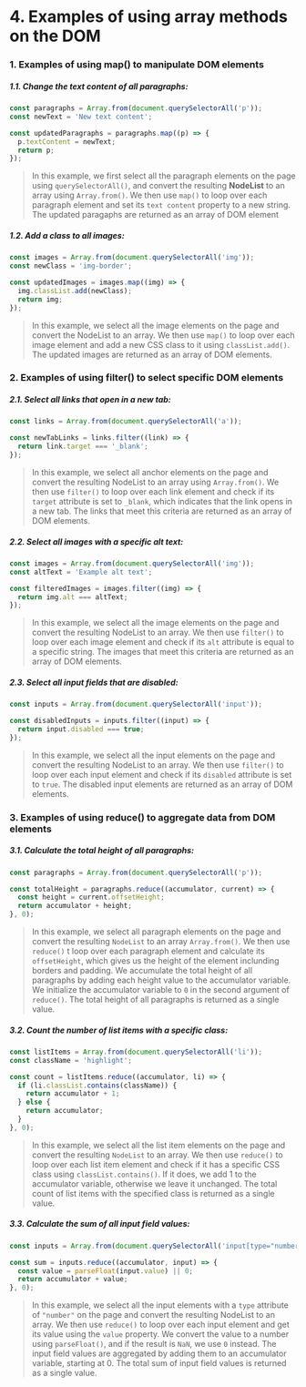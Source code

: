 # 4. Examples of using array methods on the DOM

### 1. Examples of using map() to manipulate DOM elements

##### 1.1. Change the text content of all paragraphs:

```Javascript
const paragraphs = Array.from(document.querySelectorAll('p'));
const newText = 'New text content';

const updatedParagraphs = paragraphs.map((p) => {
  p.textContent = newText;
  return p;
});
```

> In this example, we first select all the paragraph elements on the page using `querySelectorAll()`, and convert the
resulting **NodeList** to an array using `Array.from()`. We then use `map()` to loop over each paragraph element 
and set its `text
content` property to a new string. The updated paragaphs are returned as an array of DOM element

##### 1.2. Add a class to all images:

```Javascript
const images = Array.from(document.querySelectorAll('img'));
const newClass = 'img-border';

const updatedImages = images.map((img) => {
  img.classList.add(newClass);
  return img;
});
```

>In this example, we select all the image elements on the page and convert the NodeList to an array. We then use `map()` to loop over each image element and add a new CSS class to it using `classList.add()`. The updated images are returned as an array of DOM elements.


### 2. Examples of using filter() to select specific DOM elements

##### 2.1. Select all links that open in a new tab:

```Javascript
const links = Array.from(document.querySelectorAll('a'));

const newTabLinks = links.filter((link) => {
  return link.target === '_blank';
});
```

> In this example, we select all anchor elements on the page and convert the resulting NodeList to an array using `Array.from()`. We then use `filter()` to loop over each link element and check if its `target` attribute is set to `_blank`, which indicates that the link opens in a new tab. The links that meet this criteria are returned as an array of DOM elements.


##### 2.2. Select all images with a specific alt text:

```Javascript
const images = Array.from(document.querySelectorAll('img'));
const altText = 'Example alt text';

const filteredImages = images.filter((img) => {
  return img.alt === altText;
});
```

> In this example, we select all the image elements on the page and convert the resulting NodeList to an array. We then use `filter()` to loop over each image element and check if its `alt` attribute is equal to a specific string. The images that meet this criteria are returned as an array of DOM elements.

##### 2.3. Select all input fields that are disabled:

```Javascript
const inputs = Array.from(document.querySelectorAll('input'));

const disabledInputs = inputs.filter((input) => {
  return input.disabled === true;
});
```

> In this example, we select all the input elements on the page and convert the resulting NodeList to an array. We then use `filter()` to loop over each input element and check if its `disabled` attribute is set to `true`. The disabled input elements are returned as an array of DOM elements.

### 3. Examples of using reduce() to aggregate data from DOM elements

##### 3.1. Calculate the total height of all paragraphs:

```Javascript
const paragraphs = Array.from(document.querySelectorAll('p'));

const totalHeight = paragraphs.reduce((accumulator, current) => {
  const height = current.offsetHeight;
  return accumulator + height;
}, 0);
```

> In this example, we select all paragraph elements on the page and convert the resulting `NodeList` to an array `Array.from()`. We then use `reduce()` t loop over each paragraph element and calculate its `offsetHeight`, which gives us the height of the element inclunding borders and padding. We accumulate the total height of all paragraphs by adding each height value to the accumulator variable. We initialize the accumulator variable to `0` in the second argument of `reduce()`. The total height of all paragraphs is returned as a single value.

##### 3.2. Count the number of list items with a specific class:

```Javascript
const listItems = Array.from(document.querySelectorAll('li'));
const className = 'highlight';

const count = listItems.reduce((accumulator, li) => {
  if (li.classList.contains(className)) {
    return accumulator + 1;
  } else {
    return accumulator;
  }
}, 0);
```

> In this example, we select all the list item elements on the page and convert the resulting `NodeList` to an array. We then use `reduce()` to loop over each list item element and check if it has a specific CSS class using `classList.contains()`. If it does, we add 1 to the accumulator variable, otherwise we leave it unchanged. The total count of list items with the specified class is returned as a single value.

##### 3.3. Calculate the sum of all input field values:

```Javascript
const inputs = Array.from(document.querySelectorAll('input[type="number"]'));

const sum = inputs.reduce((accumulator, input) => {
  const value = parseFloat(input.value) || 0;
  return accumulator + value;
}, 0);
```

> In this example, we select all the input elements with a `type` attribute of `"number"` on the page and convert the resulting NodeList to an array. We then use `reduce()` to loop over each input element and get its value using the `value` property. We convert the value to a number using `parseFloat()`, and if the result is `NaN`, we use `0` instead. The input field values are aggregated by adding them to an accumulator variable, starting at 0. The total sum of input field values is returned as a single value.
